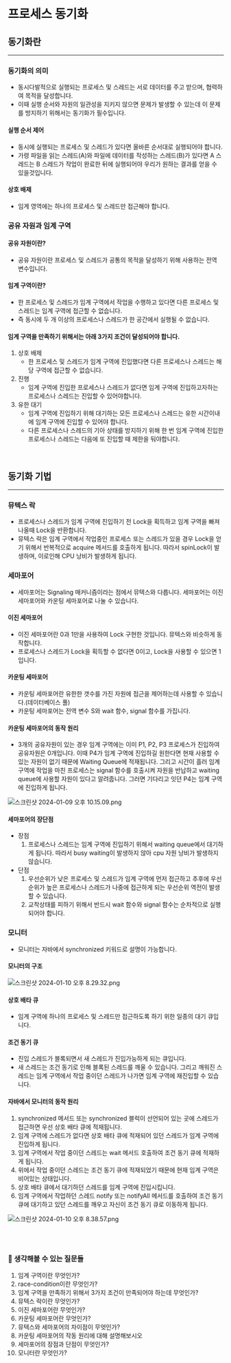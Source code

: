 # 프로세스 동기화

## 동기화란
<hr>

### 동기화의 의미

- 동시다발적으로 실행되는 프로세스 및 스레드는 서로 데이터를 주고 받으며, 협력하여 목적을 달성합니다. 
- 이때 실행 순서와 자원의 일관성을 지키지 않으면 문제가 발생할 수 있는데 이 문제를 방지하기 위해서는 동기화가 필수입니다.

#### 실행 순서 제어

- 동시에 실행되는 프로세스 및 스레드가 있다면 올바른 순서대로 실행되어야 합니다.
- 가령 파일을 읽는 스레드(A)와 파일에 데이터를 작성하는 스레드(B)가 있다면 A 스레드는 B 스레드가 작업이 완료한 뒤에 실행되어야 우리가 원하는 결과를 얻을 수 있을것입니다.

#### 상호 배제

- 임계 영역에는 하나의 프로세스 및 스레드만 접근해야 합니다. 

### 공유 자원과 임계 구역

#### 공유 자원이란?

- 공유 자원이란 프로세스 및 스레드가 공통의 목적을 달성하기 위해 사용하는 전역 변수입니다.

#### 임계 구역이란?

- 한 프로세스 및 스레드가 임계 구역에서 작업을 수행하고 있다면 다른 프로세스 및 스레드는 임계 구역에 접근할 수 없습니다. 
- 즉 동시에 두 개 이상의 프로세스나 스레드가 한 공간에서 실행될 수 없습니다.

#### 임계 구역을 만족하기 위해서는 아래 3가지 조건이 달성되어야 합니다.

1. 상호 배제
   - 한 프로세스 및 스레드가 임계 구역에 진입했다면 다른 프로세스나 스레드는 해당 구역에 접근할 수 없습니다.
2. 진행
   - 임계 구역에 진입한 프로세스나 스레드가 없다면 임계 구역에 진입하고자하는 프로세스나 스레드는 진입할 수 있어야합니다.
3. 유한 대기
   - 임계 구역에 진입하기 위해 대기하는 모든 프로세스나 스레드는 유한 시간이내에 임계 구역에 진입할 수 있어야 합니다.
   - 다른 프로세스나 스레드의 기아 상태를 방지하기 위해 한 번 임계 구역에 진입한 프로세스나 스레드는 다음에 또 진입할 때 제한을 둬야합니다.

<br>

## 동기화 기법
<hr>

### 뮤텍스 락

- 프로세스나 스레드가 임계 구역에 진입하기 전 Lock을 획득하고 임계 구역을 빠져나올때 Lock을 반환합니다.
- 뮤텍스 락은 임계 구역에서 작업중인 프로세스 또는 스레드가 있을 경우 Lock을 얻기 위해서 반복적으로 acquire 메서드를 호출하게 됩니다. 따라서 spinLock이 발생하며, 이로인해 CPU 낭비가 발생하게 됩니다.

### 세마포어

- 세마포어는 Signaling 매커니즘이라는 점에서 뮤텍스와 다릅니다. 세마포어는 이진 세마포어와 카운팅 세마포어로 나눌 수 있습니다.

#### 이진 세마포어

- 이진 세마포어란 0과 1만을 사용하여 Lock 구현한 것입니다. 뮤텍스와 비슷하게 동작합니다.
- 프로세스나 스레드가 Lock을 획득할 수 없다면 0이고, Lock을 사용할 수 있으면 1입니다. 

#### 카운팅 세마포어

- 카운팅 세마포어란 유한한 갯수를 가진 자원에 접근을 제어하는데 사용할 수 있습니다.(데이터베이스 풀)
- 카운팅 세마포어는 전역 변수 S와 wait 함수, signal 함수를 가집니다.

#### 카운팅 세마포어의 동작 원리

- 3개의 공유자원이 있는 경우 임계 구역에는 이미 P1, P2, P3 프로세스가 진입하여 공유자원은 0개입니다. 이때 P4가 임계 구역에 진입하길 원한다면 현재 사용할 수 있는 자원이 없기 때문에 
Waiting Queue에 적재됩니다. 그리고 시간이 흘러 임계 구역에 작업을 마친 프로세스는 signal 함수를 호출시켜 자원을 반납하고 waiting queue에 사용할 자원이 있다고 알려줍니다.
그러면 기다리고 잇던 P4는 임계 구역에 진입하게 됩니다.

![스크린샷 2024-01-09 오후 10.15.09.png](..%2F..%2F..%2F..%2F..%2F..%2Fvar%2Ffolders%2F6v%2Fxc5g2yzj3kz4_0m1nmwqz8bc0000gn%2FT%2FTemporaryItems%2FNSIRD_screencaptureui_NFK5Z7%2F%EC%8A%A4%ED%81%AC%EB%A6%B0%EC%83%B7%202024-01-09%20%EC%98%A4%ED%9B%84%2010.15.09.png)

#### 세마포어의 장단점

- 장점
   1. 프로세스나 스레드는 임계 구역에 진입하기 위해서 waiting queue에서 대기하게 됩니다. 따라서 busy waiting이 발생하지 않아 cpu 자원 낭비가 발생하지 않습니다.
- 단점
   1. 우선순위가 낮은 프로세스 및 스레드가 임계 구역에 먼저 접근하고 추후에 우선순위가 높은 프로세스나 스레드가 나중에 접근하게 되는 우선순위 역전이 발생할 수 있습니다.
   2. 교착상태를 피하기 위해서 반드시 wait 함수와 signal 함수는 순차적으로 실행되어야 합니다.

### 모니터 

- 모니터는 자바에서 synchronized 키워드로 설명이 가능합니다.

#### 모니터의 구조

![스크린샷 2024-01-10 오후 8.29.32.png](..%2F..%2F..%2F..%2F..%2F..%2Fvar%2Ffolders%2F6v%2Fxc5g2yzj3kz4_0m1nmwqz8bc0000gn%2FT%2FTemporaryItems%2FNSIRD_screencaptureui_c01KS5%2F%EC%8A%A4%ED%81%AC%EB%A6%B0%EC%83%B7%202024-01-10%20%EC%98%A4%ED%9B%84%208.29.32.png)

#### 상호 배타 큐

- 임계 구역에 하나의 프로세스 및 스레드만 접근하도록 하기 위한 일종의 대기 큐입니다.

#### 조건 동기 큐 

- 진입 스레드가 블록되면서 새 스레드가 진입가능하게 되는 큐입니다. 
- 새 스레드는 조건 동기로 인해 블록된 스레드를 깨울 수 있습니다. 그리고 깨워진 스레드는 임계 구역에서 작업 중이던 스레드가 나가면 임계 구역에 재진입할 수 있습니다.

#### 자바에서 모니터의 동작 원리

1. synchronized 메서드 또는 synchronized 블럭이 선언되어 있는 곳에 스레드가 접근하면 우선 상호 배타 큐에 적재됩니다.
2. 임계 구역에 스레드가 없다면 상호 배타 큐에 적재되어 있던 스레드가 임계 구역에 진입하게 됩니다.
3. 임계 구역에서 작업 중이던 스레드는 wait 메서드 호출하여 조건 동기 큐에 적재하게 됩니다.
4. 위에서 작업 중이던 스레드는 조건 동기 큐에 적재되었기 때문에 현재 임계 구역은 비어있는 상태입니다.
5. 상호 배타 큐에서 대기하던 스레드를 임계 구역에 진입시킵니다.
6. 임계 구역에서 작업하던 스레드 notify 또는 notifyAll 메서드를 호출하여 조건 동기 큐에 대기하고 있던 스레드를 깨우고 자신이 조건 동기 큐로 이동하게 됩니다.

![스크린샷 2024-01-10 오후 8.38.57.png](..%2F..%2F..%2F..%2F..%2F..%2Fvar%2Ffolders%2F6v%2Fxc5g2yzj3kz4_0m1nmwqz8bc0000gn%2FT%2FTemporaryItems%2FNSIRD_screencaptureui_xdVHxQ%2F%EC%8A%A4%ED%81%AC%EB%A6%B0%EC%83%B7%202024-01-10%20%EC%98%A4%ED%9B%84%208.38.57.png)


<br>
<br>

### 🤔 생각해볼 수 있는 질문들

1. 임계 구역이란 무엇인가?
2. race-condition이란 무엇인가?
3. 임계 구역을 만족하기 위해서 3가지 조건이 만족되어야 하는데 무엇인가?
4. 뮤텍스 락이란 무엇인가?
5. 이진 세마포어란 무엇인가?
6. 카운팅 세마포어란 무엇인가?
7. 뮤텍스와 세마포어의 차이점이 무엇인가?
8. 카운팅 세마포어의 작동 원리에 대해 설명해보시오
9. 세마포어의 장점과 단점이 무엇인가?
10. 모니터란 무엇인가?

